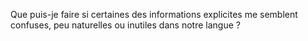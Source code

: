 Que puis-je faire si certaines des informations explicites me semblent confuses, peu naturelles ou inutiles dans notre langue ?
